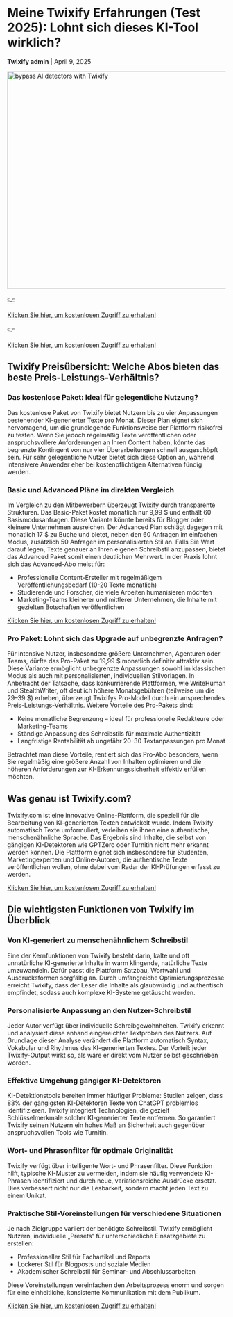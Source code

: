 <h1>Meine Twixify Erfahrungen (Test 2025): Lohnt sich dieses KI-Tool wirklich?</h1>
<p><strong>Twixify admin</strong> | <time datetime="2025-04-09">April 9, 2025</time></p>

<img src="https://cdn.discordapp.com/attachments/337687742488117261/1359497934558855228/ChatGPT_Image_9_avr._2025_13_59_14.png?ex=67f7b29d&is=67f6611d&hm=bcb608ac0ec0d0904fc37cfba1a9ee7af15c224c588c6eb28b0ffbe2e41de9b9&"
  alt="bypass AI detectors with Twixify"
  width="750"
  height="500"
/>

<a target="_blank" href="https://main.twixify.com/register?via=new"> <p>👉 </p>Klicken Sie hier, um kostenlosen Zugriff zu erhalten!</a>

<p>👉 </p><a target="_blank" href="https://main.twixify.com/register?via=new">Klicken Sie hier, um kostenlosen Zugriff zu erhalten!</a>

<h2>Twixify Preisübersicht: Welche Abos bieten das beste Preis-Leistungs-Verhältnis?</h2>

<h3>Das kostenlose Paket: Ideal für gelegentliche Nutzung?</h3>

<p>Das kostenlose Paket von Twixify bietet Nutzern bis zu vier Anpassungen bestehender KI-generierter Texte pro Monat. Dieser Plan eignet sich hervorragend, um die grundlegende Funktionsweise der Plattform risikofrei zu testen. Wenn Sie jedoch regelmäßig Texte veröffentlichen oder anspruchsvollere Anforderungen an Ihren Content haben, könnte das begrenzte Kontingent von nur vier Überarbeitungen schnell ausgeschöpft sein. Für sehr gelegentliche Nutzer bietet sich diese Option an, während intensivere Anwender eher bei kostenpflichtigen Alternativen fündig werden.</p>

<h3>Basic und Advanced Pläne im direkten Vergleich</h3>

<p>Im Vergleich zu den Mitbewerbern überzeugt Twixify durch transparente Strukturen. Das Basic-Paket kostet monatlich nur 9,99 $ und enthält 60 Basismodusanfragen. Diese Variante könnte bereits für Blogger oder kleinere Unternehmen ausreichen. Der Advanced Plan schlägt dagegen mit monatlich 17 $ zu Buche und bietet, neben den 60 Anfragen im einfachen Modus, zusätzlich 50 Anfragen im personalisierten Stil an. Falls Sie Wert darauf legen, Texte genauer an Ihren eigenen Schreibstil anzupassen, bietet das Advanced Paket somit einen deutlichen Mehrwert. In der Praxis lohnt sich das Advanced-Abo meist für:</p>

<ul>
<li>Professionelle Content-Ersteller mit regelmäßigem Veröffentlichungsbedarf (10-20 Texte monatlich)</li>
<li>Studierende und Forscher, die viele Arbeiten humanisieren möchten</li>
<li>Marketing-Teams kleinerer und mittlerer Unternehmen, die Inhalte mit gezielten Botschaften veröffentlichen</li>
</ul>  

<a target="_blank" href="https://main.twixify.com/register?via=new">Klicken Sie hier, um kostenlosen Zugriff zu erhalten!</a>

<h3>Pro Paket: Lohnt sich das Upgrade auf unbegrenzte Anfragen?</h3>

<p>Für intensive Nutzer, insbesondere größere Unternehmen, Agenturen oder Teams, dürfte das Pro-Paket zu 19,99 $ monatlich definitiv attraktiv sein. Diese Variante ermöglicht unbegrenzte Anpassungen sowohl im klassischen Modus als auch mit personalisierten, individuellen Stilvorlagen. In Anbetracht der Tatsache, dass konkurrierende Plattformen, wie WriteHuman und StealthWriter, oft deutlich höhere Monatsgebühren (teilweise um die 29–39 $) erheben, überzeugt Twixifys Pro-Modell durch ein ansprechendes Preis-Leistungs-Verhältnis. Weitere Vorteile des Pro-Pakets sind:</p>

<ul>
<li>Keine monatliche Begrenzung – ideal für professionelle Redakteure oder Marketing-Teams</li>
<li>Ständige Anpassung des Schreibstils für maximale Authentizität</li>
<li>Langfristige Rentabilität ab ungefähr 20–30 Textanpassungen pro Monat</li>
</ul>
<p>Betrachtet man diese Vorteile, rentiert sich das Pro-Abo besonders, wenn Sie regelmäßig eine größere Anzahl von Inhalten optimieren und die höheren Anforderungen zur KI-Erkennungssicherheit effektiv erfüllen möchten.</p>

<h2>Was genau ist Twixify.com?</h2>

<p>Twixify.com ist eine innovative Online-Plattform, die speziell für die Bearbeitung von KI-generierten Texten entwickelt wurde. Indem Twixify automatisch Texte umformuliert, verleihen sie ihnen eine authentische, menschenähnliche Sprache. Das Ergebnis sind Inhalte, die selbst von gängigen KI-Detektoren wie GPTZero oder Turnitin nicht mehr erkannt werden können. Die Plattform eignet sich insbesondere für Studenten, Marketingexperten und Online-Autoren, die authentische Texte veröffentlichen wollen, ohne dabei vom Radar der KI-Prüfungen erfasst zu werden.</p>

<a target="_blank" href="https://main.twixify.com/register?via=new">Klicken Sie hier, um kostenlosen Zugriff zu erhalten!</a>

<h2>Die wichtigsten Funktionen von Twixify im Überblick</h2>

<h3>Von KI-generiert zu menschenähnlichem Schreibstil</h3>
<p>Eine der Kernfunktionen von Twixify besteht darin, kalte und oft unnatürliche KI-generierte Inhalte in warm klingende, natürliche Texte umzuwandeln. Dafür passt die Plattform Satzbau, Wortwahl und Ausdrucksformen sorgfältig an. Durch umfangreiche Optimierungsprozesse erreicht Twixify, dass der Leser die Inhalte als glaubwürdig und authentisch empfindet, sodass auch komplexe KI-Systeme getäuscht werden.</p>

<h3>Personalisierte Anpassung an den Nutzer-Schreibstil</h3>

<p>Jeder Autor verfügt über individuelle Schreibgewohnheiten. Twixify erkennt und analysiert diese anhand eingereichter Textproben des Nutzers. Auf Grundlage dieser Analyse verändert die Plattform automatisch Syntax, Vokabular und Rhythmus des KI-generierten Textes. Der Vorteil: jeder Twixify-Output wirkt so, als wäre er direkt vom Nutzer selbst geschrieben worden.</p>

<h3>Effektive Umgehung gängiger KI-Detektoren</h3>

<p>KI-Detektionstools bereiten immer häufiger Probleme: Studien zeigen, dass 83% der gängigsten KI-Detektoren Texte von ChatGPT problemlos identifizieren. Twixify integriert Technologien, die gezielt Schlüsselmerkmale solcher KI-generierter Texte entfernen. So garantiert Twixify seinen Nutzern ein hohes Maß an Sicherheit auch gegenüber anspruchsvollen Tools wie Turnitin.</p>

<h3>Wort- und Phrasenfilter für optimale Originalität</h3>

<p>Twixify verfügt über intelligente Wort- und Phrasenfilter. Diese Funktion hilft, typische KI-Muster zu vermeiden, indem sie häufig verwendete KI-Phrasen identifiziert und durch neue, variationsreiche Ausdrücke ersetzt. Dies verbessert nicht nur die Lesbarkeit, sondern macht jeden Text zu einem Unikat.</p>

<h3>Praktische Stil-Voreinstellungen für verschiedene Situationen</h3>
<p>Je nach Zielgruppe variiert der benötigte Schreibstil. Twixify ermöglicht Nutzern, individuelle „Presets“ für unterschiedliche Einsatzgebiete zu erstellen:</p>
<ul>
<li>Professioneller Stil für Fachartikel und Reports</li>
<li>Lockerer Stil für Blogposts und soziale Medien</li>
<li>Akademischer Schreibstil für Seminar- und Abschlussarbeiten</li>
</ul>
<p>Diese Voreinstellungen vereinfachen den Arbeitsprozess enorm und sorgen für eine einheitliche, konsistente Kommunikation mit dem Publikum.</p>


<a target="_blank" href="https://main.twixify.com/register?via=new">Klicken Sie hier, um kostenlosen Zugriff zu erhalten!</a>
